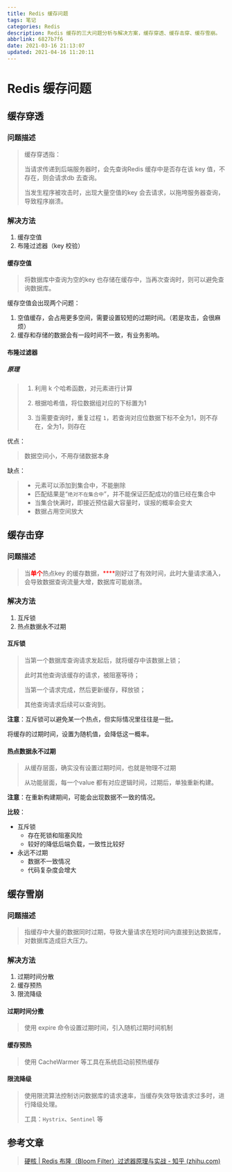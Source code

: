 ```yaml
---
title: Redis 缓存问题
tags: 笔记
categories: Redis
description: Redis 缓存的三大问题分析与解决方案，缓存穿透、缓存击穿、缓存雪崩。
abbrlink: 6827b7f6
date: 2021-03-16 21:13:07
updated: 2021-04-16 11:20:11
---
```


# Redis 缓存问题



## 缓存穿透

### 问题描述

> 缓存穿透指：
>
> 当请求传递到后端服务器时，会先查询Redis 缓存中是否存在该 key 值，不存在，则会请求db 去查询。
>
> 当发生程序被攻击时，出现大量空值的key 会去请求，以拖垮服务器查询，导致程序崩溃。

 <!--more-->

### 解决方法

1. 缓存空值
2. 布隆过滤器（key 校验）

#### 缓存空值

>将数据库中查询为空的key 也存储在缓存中，当再次查询时，则可以避免查询数据库。

缓存空值会出现两个问题：

1. 空值缓存，会占用更多空间，需要设置较短的过期时间。（若是攻击，会很麻烦）
2. 缓存和存储的数据会有一段时间不一致，有业务影响。

#### 布隆过滤器

##### 原理

>1. 利用 k 个哈希函数，对元素进行计算
>
>2. 根据哈希值，将位数据组对应的下标置为1
>3. 当需要查询时，重复过程 `1`，若查询对应位数据下标不全为1，则不存在，全为1，则存在

优点：

> 数据空间小，不用存储数据本身

缺点：

> - 元素可以添加到集合中，不能删除
> - 匹配结果是“`绝对不在集合中`”，并不能保证匹配成功的值已经在集合中
> - 当集合快满时，即接近预估最大容量时，误报的概率会变大
> - 数据占用空间放大

## 缓存击穿

### 问题描述

>当<font  color=red>**单个**</font>热点key 的缓存数据，<font  color=red>****</font>刚好过了有效时间，此时大量请求涌入，会导致数据查询流量大增，数据库可能崩溃。

### 解决方法

1. 互斥锁
2. 热点数据永不过期

#### 互斥锁

>当第一个数据库查询请求发起后，就将缓存中该数据上锁；
>
>此时其他查询该缓存的请求，被阻塞等待；
>
>当第一个请求完成，然后更新缓存，释放锁；
>
>其他查询请求后续可以查询到。

**注意**：互斥锁可以避免某一个热点，但实际情况里往往是一批。

将缓存的过期时间，设置为随机值，会降低这一概率。

#### 热点数据永不过期

>从缓存层面，确实没有设置过期时间，也就是物理不过期
>
>从功能层面，每一个value 都有对应逻辑时间，过期后，单独重新构建。

**注意**：在重新构建期间，可能会出现数据不一致的情况。

**比较**：

- 互斥锁
  - 存在死锁和阻塞风险
  - 较好的降低后端负载，一致性比较好
- 永远不过期
  - 数据不一致情况
  - 代码复杂度会增大

## 缓存雪崩

### 问题描述

> 指缓存中大量的数据同时过期，导致大量请求在短时间内直接到达数据库，对数据库造成巨大压力。

### 解决方法

1. 过期时间分散
2. 缓存预热
3. 限流降级

#### 过期时间分撒

>使用 expire 命令设置过期时间，引入随机过期时间机制

#### 缓存预热

>使用 CacheWarmer 等工具在系统启动前预热缓存

#### 限流降级

>使用限流算法控制访问数据库的请求速率，当缓存失效导致请求过多时，进行降级处理。
>
>工具：`Hystrix`、`Sentinel` 等 



## 参考文章

>[硬核 | Redis 布隆（Bloom Filter）过滤器原理与实战 - 知乎 (zhihu.com)](https://zhuanlan.zhihu.com/p/496584545)
>
>
